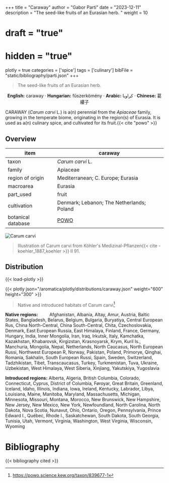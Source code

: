 +++
title = "Caraway"
author = "Gabor Parti"
date = "2023-12-11"
description = "The seed-like fruits of an Eurasian herb. "
weight = 10
# draft = "true"
# hidden = "true"
plotly = true
categories = ['spice']
tags = ['culinary']
bibFile = "static/bibliography/parti.json"
+++

>The seed-like fruits of an Eurasian herb.  [<i class="fab fa-wikipedia-w"></i>](https://en.wikipedia.org/wiki/Caraway)



<center>

**English:** caraway · **Hungarian:** fűszerkömény  · **Arabic:** <span class="arabic-text" dir="rtl">كراويا</span> · **Chinese:** <span class="traditional-chinese-text">葛縷子</span>

</center>

CARAWAY (*Carum carvi* L.) is a(n) perennial from the *Apiaceae* family, growing in the temperate biome, originating in the region(s) of Eurasia. It is used as a(n) culinary spice, and cultivated for its fruit.{{< cite "powo" >}}

## Overview

|       item       |                      caraway                      |
|------------------|---------------------------------------------------|
|       taxon      |                  *Carum carvi* L.                 |
|      family      |                      Apiaceae                     |
| region of origin |         Mediterranean; C. Europe; Eurasia         |
|     macroarea    |                      Eurasia                      |
|     part_used    |                       fruit                       |
|    cultivation   |     Denmark; Lebanon; The Netherlands; Poland     |
|botanical database|[POWO](https://powo.science.kew.org/taxon/839677-1)|

![Carum carvi](/images/illustrations/caraway.png?width=40rem "Illustration of Carum carvi from Köhler's Medizinal-Pflanzen")

>Illustration of Carum carvi from Köhler's Medizinal-Pflanzen{{< cite -koehler_1887_koehler >}} II 91.

## Distribution

{{< load-plotly >}}

{{< plotly json="/aromatica/plotly/distributions/caraway.json" weight="600" height="300" >}}

>Native and introduced habitats of Carum carvi[^powo]

[^powo]: https://powo.science.kew.org/taxon/839677-1

<p style="text-align:left;">

**Native regions:** &ensp; &ensp; &ensp; Afghanistan, Albania, Altay, Amur, Austria, Baltic States, Bangladesh, Belarus, Belgium, Bulgaria, Buryatiya, Central European Rus, China North-Central, China South-Central, Chita, Czechoslovakia, Denmark, East European Russia, East Himalaya, Finland, France, Germany, Hungary, India, Inner Mongolia, Iran, Iraq, Irkutsk, Italy, Kamchatka, Kazakhstan, Khabarovsk, Kirgizstan, Krasnoyarsk, Krym, Kuril Is., Manchuria, Mongolia, Nepal, Netherlands, North Caucasus, North European Russi, Northwest European R, Norway, Pakistan, Poland, Primorye, Qinghai, Romania, Sakhalin, South European Russi, Spain, Sweden, Switzerland, Tadzhikistan, Tibet, Transcaucasus, Turkey, Turkmenistan, Tuva, Ukraine, Uzbekistan, West Himalaya, West Siberia, Xinjiang, Yakutskiya, Yugoslavia

**Introduced regions:** Alberta, Algeria, British Columbia, Colorado, Connecticut, Cyprus, District of Columbia, Føroyar, Great Britain, Greenland, Iceland, Idaho, Illinois, Indiana, Iowa, Ireland, Kentucky, Labrador, Libya, Louisiana, Maine, Manitoba, Maryland, Massachusetts, Michigan, Minnesota, Missouri, Montana, Morocco, New Brunswick, New Hampshire, New Jersey, New Mexico, New York, Newfoundland, North Carolina, North Dakota, Nova Scotia, Nunavut, Ohio, Ontario, Oregon, Pennsylvania, Prince Edward I., Québec, Rhode I., Saskatchewan, South Dakota, South Georgia, Tunisia, Utah, Vermont, Virginia, Washington, West Virginia, Wisconsin, Wyoming

</p>



# Bibliography

{{< bibliography cited >}}

